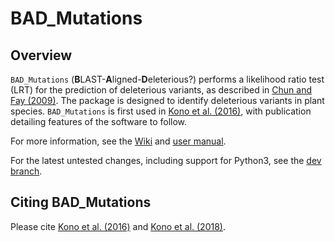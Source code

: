 BAD_Mutations
============

Overview
--------
`BAD_Mutations` (**B**LAST-**A**ligned-**D**eleterious?) performs a likelihood
ratio test (LRT) for the prediction of deleterious variants, as described in
[Chun and Fay (2009)](https://doi.org/10.1101/gr.092619.109). The
package is designed to identify deleterious variants in plant species.
`BAD_Mutations` is first used in [Kono et al. (2016)](https://doi.org/10.1093/molbev/msw102), with publication detailing features of the software to follow.

For more information, see the [Wiki](https://github.com/MorrellLAB/BAD_Mutations/wiki) and [user manual](https://github.com/MorrellLAB/BAD_Mutations/wiki/Manual).

For the latest untested changes, including support for Python3, see the [dev branch](https://github.com/MorrellLAB/BAD_Mutations/tree/dev).

Citing BAD_Mutations
--------------------
Please cite [Kono et al. (2016)](http://mbe.oxfordjournals.org/content/33/9/2307.full) and [Kono et al. (2018)](https://doi.org/10.1534/g3.118.200563).
